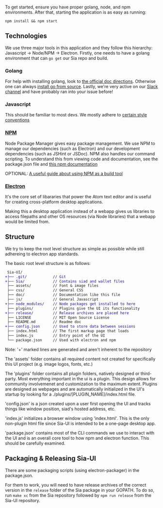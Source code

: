 To get started, ensure you have proper golang, node, and npm environments.
After that, starting the application is as easy as running:

`npm install && npm start`

## Technologies

We use three major tools in this application and they follow this hierarchy:
Javascript -> Node/NPM -> Electron. Firstly, one needs to have a golang
environment that can `go get` our Sia repo and build. 

### Golang

For help with installing golang, look to [the official doc directions](https://golang.org/doc/install).
Otherwise one can always [install go from source](https://golang.org/doc/install/source). Lastly, we're very active on
our [Slack channel](http://siatalk-slackin.herokuapp.com/) and have probably ran into your issue before!

### Javascript

This should be familiar to most devs. We mostly adhere to [certain style
conventions](http://javascript.crockford.com/code.html)

### [NPM](https://www.npmjs.com/)

Node Package Manager gives easy package management.  We use NPM to manage our
dependencies (such as Electron) and our development dependencies (such as
JSHint or JSDoc). NPM also handles our command scripting.  To understand this
from viewing code and documentation, see the package.json file and [this npm
documentation](https://docs.npmjs.com/misc/scripts)

OPTIONAL: [A useful guide about using NPM as a build tool](http://blog.keithcirkel.co.uk/how-to-use-npm-as-a-build-tool/)

### [Electron](http://electron.atom.io/)

It's the core set of libararies that power the Atom text editor and is
useful for creating cross-platform desktop applications. 

Making this a desktop application instead of a webapp gives us libraries to
access filepaths and other OS resources (via Node libraries) that a webapp
would be limited from. 

## Structure

We try to keep the root level structure as simple as possible while still
adhereing to electron app standards.

The basic root level structure is as follows: 
```diff
 Sia-UI/
+├── .git/            // Git 
+├── Sia/             // Contains siad and wallet files
 ├── assets/          // Font & image files
 ├── css/             // General CSS
 ├── doc/             // Documentation like this file
 ├── js/              // General Javascript
+├── node_modules/    // Node packages get installed to here
 ├── plugins/         // Plugins give the UI its functionality
+├── release/         // Release archives are placed here
 ├── LICENSE          // MIT Open Source License
 ├── README.md        // Readme doc
+├── config.json      // Used to store data between sessions
 ├── index.html       // The first markup page that loads
 ├── index.js         // Entry point of the UI
 └── package.json     // Used with electron and npm
```
Note: '+' marked lines are generated and aren't inherent to the repository

The 'assets' folder contains all required content not created for specifically
this UI project (e.g. image logos, fonts, etc.)

The 'plugins' folder contains all plugin folders, natively designed or
third-party. Most everything important in the ui is a plugin. This design
allows for community involvemenet and customization to the maximum extent.
Plugins are designed as webpages and are automatically initialized in the UI's
startup by looking for a ./plugins/[PLUGIN_NAME]/index.html file.

'config.json' is a json created upon a user first opening the UI and tracks
things like window position, siad's hosted address, etc.

'index.js' initializes a browser window using 'index.html'. This is the only
non-plugin html file since Sia-UI is intended to be a one-page desktop app.

'package.json' contains most of the CLI commands we use to interact with the UI
and is an overall core tool to how npm and electron function. This should be
carefully examined.

## Packaging & Releasing Sia-UI

There are some packaging scripts (using electron-packager) in the package.json.

For them to work, you will need to have release archives of the correct version
in the `release` folder of the Sia package in your GOPATH. To do so, run `make
xc` from the Sia repository followed by `npm run release` from the Sia-UI
repository.

